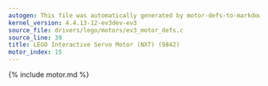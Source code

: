 ```yaml
---
autogen: This file was automatically generated by motor-defs-to-markdown.py
kernel_version: 4.4.13-12-ev3dev-ev3
source_file: drivers/lego/motors/ev3_motor_defs.c
source_line: 39
title: LEGO Interactive Servo Motor (NXT) (9842)
motor_index: 15
---
```


{% include motor.md %}
